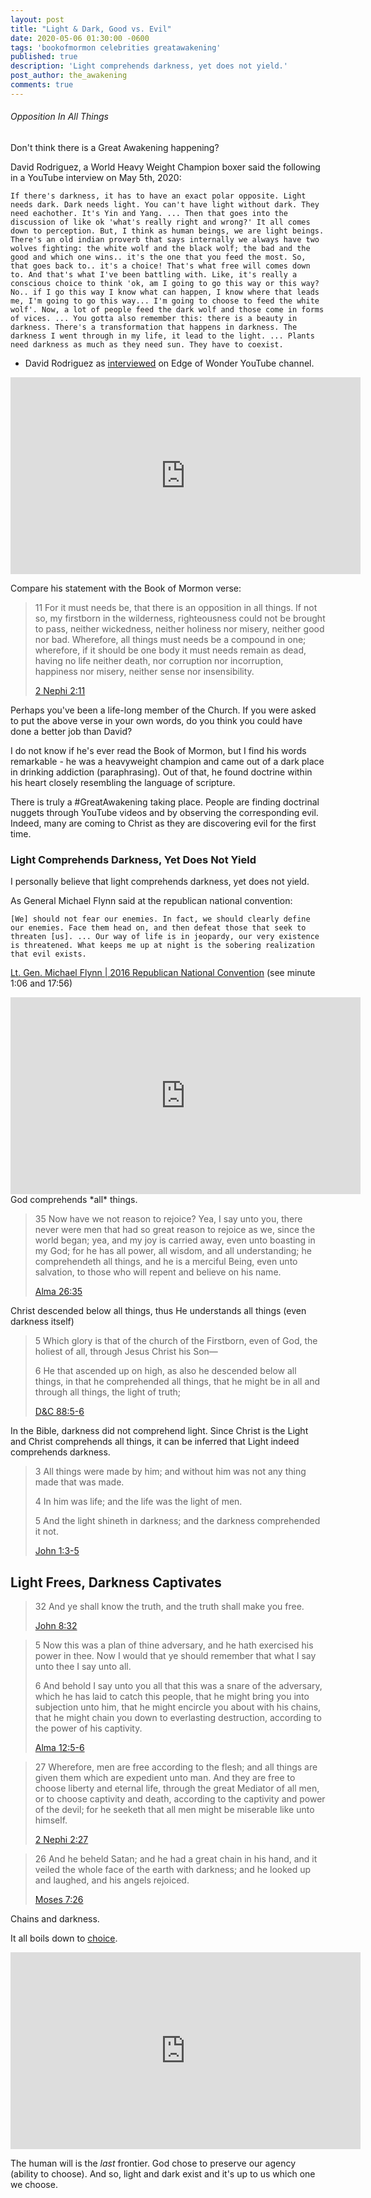 ```yaml
---
layout: post
title: "Light & Dark, Good vs. Evil"
date: 2020-05-06 01:30:00 -0600
tags: 'bookofmormon celebrities greatawakening'
published: true
description: 'Light comprehends darkness, yet does not yield.'
post_author: the_awakening
comments: true
---
```


###### Opposition In All Things

Don't think there is a Great Awakening happening?

David Rodriguez, a World Heavy Weight Champion boxer said the following in a YouTube interview on May 5th, 2020:

```
If there's darkness, it has to have an exact polar opposite. Light needs dark. Dark needs light. You can't have light without dark. They need eachother. It's Yin and Yang. ... Then that goes into the discussion of like ok 'what's really right and wrong?' It all comes down to perception. But, I think as human beings, we are light beings. There's an old indian proverb that says internally we always have two wolves fighting: the white wolf and the black wolf; the bad and the good and which one wins.. it's the one that you feed the most. So, that goes back to.. it's a choice! That's what free will comes down to. And that's what I've been battling with. Like, it's really a conscious choice to think 'ok, am I going to go this way or this way? No.. if I go this way I know what can happen, I know where that leads me, I'm going to go this way... I'm going to choose to feed the white wolf'. Now, a lot of people feed the dark wolf and those come in forms of vices. ... You gotta also remember this: there is a beauty in darkness. There's a transformation that happens in darkness. The darkness I went through in my life, it lead to the light. ... Plants need darkness as much as they need sun. They have to coexist.
```
- David Rodriguez as [interviewed](https://youtu.be/EO_ilJOZWM8?t=4125) on Edge of Wonder YouTube channel.

<iframe width="560" height="315" src="https://www.youtube.com/embed/EO_ilJOZWM8?start=4125" frameborder="0" allow="accelerometer; autoplay; encrypted-media; gyroscope; picture-in-picture" allowfullscreen></iframe>

Compare his statement with the Book of Mormon verse:

> 11 For it must needs be, that there is an opposition in all things. If not so, my firstborn in the wilderness, righteousness could not be brought to pass, neither wickedness, neither holiness nor misery, neither good nor bad. Wherefore, all things must needs be a compound in one; wherefore, if it should be one body it must needs remain as dead, having no life neither death, nor corruption nor incorruption, happiness nor misery, neither sense nor insensibility.
> 
> [2 Nephi 2:11](https://www.churchofjesuschrist.org/study/scriptures/bofm/2-ne/2.11?lang=eng&clang=eng#p11)

Perhaps you've been a life-long member of the Church. If you were asked to put the above verse in your own words, do you think you could have done a better job than David?

I do not know if he's ever read the Book of Mormon, but I find his words remarkable - he was a heavyweight champion and came out of a dark place in drinking addiction (paraphrasing). Out of that, he found doctrine within his heart closely resembling the language of scripture.

There is truly a #GreatAwakening taking place. People are finding doctrinal nuggets through YouTube videos and by observing the corresponding evil. Indeed, many are coming to Christ as they are discovering evil for the first time.

### Light Comprehends Darkness, Yet Does Not Yield

I personally believe that light comprehends darkness, yet does not yield.

As General Michael Flynn said at the republican national convention:

```
[We] should not fear our enemies. In fact, we should clearly define our enemies. Face them head on, and then defeat those that seek to threaten [us]. ... Our way of life is in jeopardy, our very existence is threatened. What keeps me up at night is the sobering realization that evil exists.
```
[Lt. Gen. Michael Flynn | 2016 Republican National Convention](https://www.youtube.com/watch?v=otmZBNC9giw) (see minute 1:06 and 17:56)

<iframe width="560" height="315" src="https://www.youtube.com/embed/otmZBNC9giw?start=1077" frameborder="0" allow="accelerometer; autoplay; encrypted-media; gyroscope; picture-in-picture" allowfullscreen></iframe>

<div class="b cb1">
God comprehends *all* things.
</div>

> 35 Now have we not reason to rejoice? Yea, I say unto you, there never were men that had so great reason to rejoice as we, since the world began; yea, and my joy is carried away, even unto boasting in my God; for he has all power, all wisdom, and all understanding; he comprehendeth all things, and he is a merciful Being, even unto salvation, to those who will repent and believe on his name.
> 
> [Alma 26:35](https://www.churchofjesuschrist.org/study/scriptures/bofm/alma/26.35?lang=eng&clang=eng#p35)

<div class="b cb1">
Christ descended below all things, thus He understands all things (even darkness itself)
</div>

> 5 Which glory is that of the church of the Firstborn, even of God, the holiest of all, through Jesus Christ his Son—
> 
> 6 He that ascended up on high, as also he descended below all things, in that he comprehended all things, that he might be in all and through all things, the light of truth;
> 
> [D&C 88:5-6](https://www.churchofjesuschrist.org/study/scriptures/dc-testament/dc/88.5-6?lang=eng#4)

<div class="b cb1">
In the Bible, darkness did not comprehend light. Since Christ is the Light and Christ comprehends all things, it can be inferred that Light indeed comprehends darkness.
</div>

> 3 All things were made by him; and without him was not any thing made that was made.
> 
> 4 In him was life; and the life was the light of men.
> 
> 5 And the light shineth in darkness; and the darkness comprehended it not.
> 
> [John 1:3-5](https://www.churchofjesuschrist.org/study/scriptures/nt/john/1.3-5?lang=eng&clang=eng#2)

## Light Frees, Darkness Captivates

> 32 And ye shall know the truth, and the truth shall make you free.
> 
> [John 8:32](https://www.churchofjesuschrist.org/study/scriptures/nt/john/8.32?lang=eng&clang=eng#p32)

> 5 Now this was a plan of thine adversary, and he hath exercised his power in thee. Now I would that ye should remember that what I say unto thee I say unto all.
> 
> 6 And behold I say unto you all that this was a snare of the adversary, which he has laid to catch this people, that he might bring you into subjection unto him, that he might encircle you about with his chains, that he might chain you down to everlasting destruction, according to the power of his captivity.
> 
> [Alma 12:5-6](https://www.churchofjesuschrist.org/study/scriptures/bofm/alma/12.5-6?lang=eng&clang=eng#4)

> 27 Wherefore, men are free according to the flesh; and all things are given them which are expedient unto man. And they are free to choose liberty and eternal life, through the great Mediator of all men, or to choose captivity and death, according to the captivity and power of the devil; for he seeketh that all men might be miserable like unto himself.
> 
> [2 Nephi 2:27](https://www.churchofjesuschrist.org/study/scriptures/bofm/2-ne/2.27?lang=eng#26)

> 26 And he beheld Satan; and he had a great chain in his hand, and it veiled the whole face of the earth with darkness; and he looked up and laughed, and his angels rejoiced.
> 
> [Moses 7:26](https://www.churchofjesuschrist.org/study/scriptures/pgp/moses/7.26?lang=eng#26)

Chains and darkness.

It all boils down to [choice](https://www.youtube.com/watch?v=FToHabxSVYg).

<iframe width="560" height="315" src="https://www.youtube.com/embed/FToHabxSVYg" frameborder="0" allow="accelerometer; autoplay; encrypted-media; gyroscope; picture-in-picture" allowfullscreen></iframe>

The human will is the *last* frontier. God chose to preserve our agency (ability to choose). And so, light and dark exist and it's up to us which one we choose.